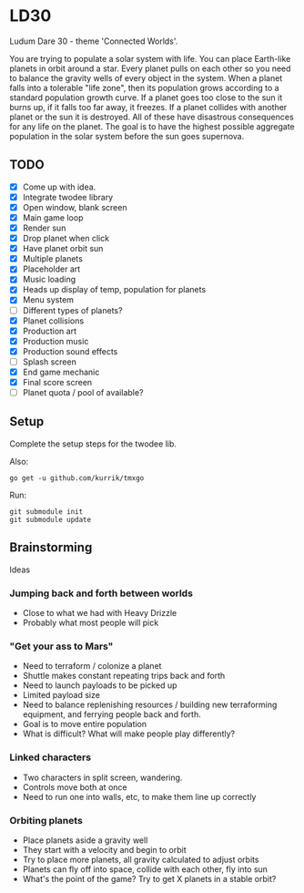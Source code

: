LD30
====

Ludum Dare 30 - theme 'Connected Worlds'.

You are trying to populate a solar system with life.  You can place Earth-like planets in orbit around a star.  Every planet pulls on each other so you need to balance the gravity wells of every object in the system.  When a planet falls into a tolerable "life zone", then its population grows according to a standard population growth curve.  If a planet goes too close to the sun it burns up, if it falls too far away, it freezes.  If a planet collides with another planet or the sun it is destroyed.  All of these have disastrous consequences for any life on the planet.  The goal is to have the highest possible aggregate population in the solar system before the sun goes supernova.

## TODO

  * [x] Come up with idea.
  * [x] Integrate twodee library
  * [x] Open window, blank screen
  * [x] Main game loop
  * [x] Render sun
  * [x] Drop planet when click
  * [x] Have planet orbit sun
  * [x] Multiple planets
  * [x] Placeholder art
  * [x] Music loading
  * [x] Heads up display of temp, population for planets
  * [x] Menu system
  * [ ] Different types of planets?
  * [x] Planet collisions
  * [x] Production art
  * [x] Production music
  * [x] Production sound effects
  * [ ] Splash screen
  * [x] End game mechanic
  * [x] Final score screen
  * [ ] Planet quota / pool of available?

## Setup

Complete the setup steps for the twodee lib.

Also:

	go get -u github.com/kurrik/tmxgo

Run:

	git submodule init
	git submodule update
	
## Brainstorming
Ideas

### Jumping back and forth between worlds
 
  * Close to what we had with Heavy Drizzle
  * Probably what most people will pick
 
### "Get your ass to Mars"
 
  * Need to terraform / colonize a planet
  * Shuttle makes constant repeating trips back and forth
  * Need to launch payloads to be picked up
  * Limited payload size
  * Need to balance replenishing resources / building new terraforming equipment, and ferrying people back and forth.
  * Goal is to move entire population
  * What is difficult?  What will make people play differently?
   
### Linked characters

  * Two characters in split screen, wandering.
  * Controls move both at once
  * Need to run one into walls, etc, to make them line up correctly
  
### Orbiting planets

  * Place planets aside a gravity well
  * They start with a velocity and begin to orbit
  * Try to place more planets, all gravity calculated to adjust orbits
  * Planets can fly off into space, collide with each other, fly into sun
  * What's the point of the game?  Try to get X planets in a stable orbit?

